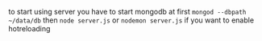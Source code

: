 to start using server you have to start mongodb at first
`mongod --dbpath ~/data/db`
then
`node server.js`
or
`nodemon server.js`
if you want to enable hotreloading